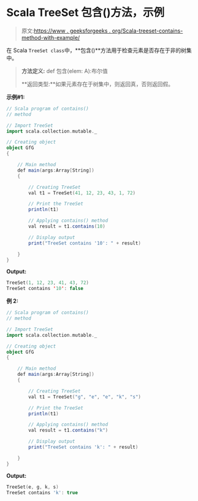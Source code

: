 # Scala TreeSet 包含()方法，示例

> 原文:[https://www . geeksforgeeks . org/Scala-treeset-contains-method-with-example/](https://www.geeksforgeeks.org/scala-treeset-contains-method-with-example/)

在 Scala `TreeSet class`中，**包含()**方法用于检查元素是否存在于非的树集中。

> **方法定义:** def 包含(elem: A):布尔值
> 
> **返回类型:**如果元素存在于树集中，则返回真，否则返回假。

**示例#1:**

```scala
// Scala program of contains() 
// method 

// Import TreeSet
import scala.collection.mutable._

// Creating object 
object GfG 
{ 

    // Main method 
    def main(args:Array[String]) 
    { 

        // Creating TreeSet
        val t1 = TreeSet(41, 12, 23, 43, 1, 72) 

        // Print the TreeSet
        println(t1) 

        // Applying contains() method  
        val result = t1.contains(10)

        // Display output 
        print("TreeSet contains '10': " + result) 

    } 
} 
```

**Output:**

```scala
TreeSet(1, 12, 23, 41, 43, 72)
TreeSet contains '10': false

```

**例 2:**

```scala
// Scala program of contains() 
// method 

// Import TreeSet
import scala.collection.mutable._

// Creating object 
object GfG 
{ 

    // Main method 
    def main(args:Array[String]) 
    { 

        // Creating TreeSet
        val t1 = TreeSet("g", "e", "e", "k", "s") 

        // Print the TreeSet
        println(t1) 

        // Applying contains() method  
        val result = t1.contains("k")

        // Display output 
        print("TreeSet contains 'k': " + result) 

    } 
} 
```

**Output:**

```scala
TreeSet(e, g, k, s)
TreeSet contains 'k': true

```